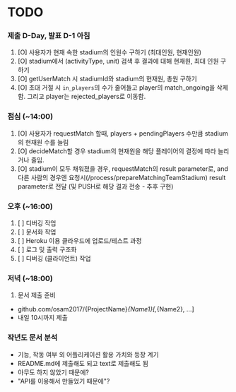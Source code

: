 # TODO

### 제출 D-Day, 발표 D-1 아침
1. [O] 사용자가 현재 속한 stadium의 인원수 구하기 (최대인원, 현재인원)
2. [O] stadium에서 (activityType, unit) 검색 후 결과에 대해 현재원, 최대 인원 구하기
3. [O] getUserMatch 시 stadiumId와 stadium의 현재원, 총원 구하기
4. [O] 초대 거절 시 `in_players`의 수가 줄어들고 player의 match_ongoing을 삭제함. 그리고 player는 rejected_players로 이동함.

### 점심 (~14:00)
1. [O] 사용자가 requestMatch 할때, players + pendingPlayers 수만큼 stadium의 현재원 수를 늘림
2. [O] decideMatch할 경우 stadium의 현재원을 해당 플레이어의 결정에 따라 늘리거나 줄임.
3. [O] stadium이 모두 채워졌을 경우, requestMatch의 result parameter로,
       and 다른 사람의 경우엔 요청시(/process/prepareMatchingTeamStadium)
       result parameter로 전달 (및 PUSH로 해당 결과 전송 - 추후 구현)

### 오후 (~16:00)
1. [ ] 디버깅 작업
2. [ ] 문서화 작업
3. [ ] Heroku 이용 클라우드에 업로드/테스트 과정
4. [ ] 로그 및 출력 구조화
5. [ ] 디버깅 (클라이언트) 작업

### 저녁 (~18:00)
1. 문서 제출 준비
- github.com/osam2017/{ProjectName}_{Name1}[,_{Name2}, ...]
- 내일 10시까지 제출


### 작년도 문서 분석
- 기능, 작동 여부 외 어플리케이션 활용 가치와 등장 계기
- README.md에 제출해도 되고 text로 제출해도 됨
- 아무도 하지 않았기 때문에?
- "API를 이용해서 만들었기 때문에"?